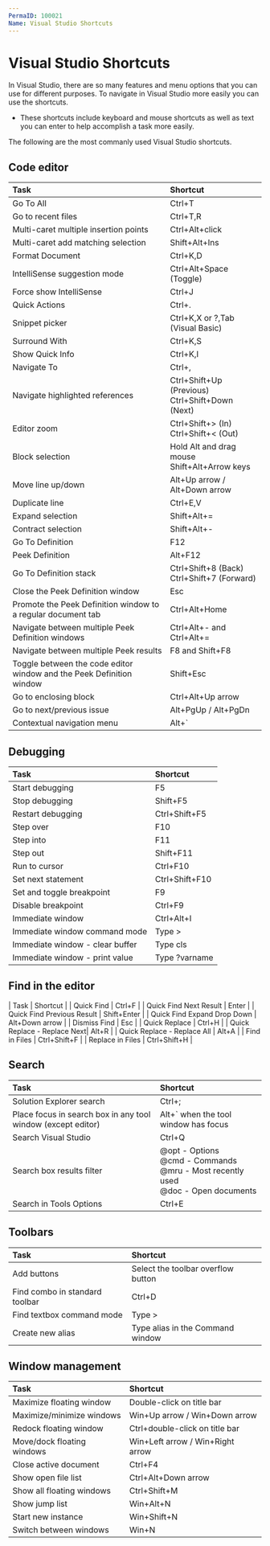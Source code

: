 ```yaml
---
PermaID: 100021
Name: Visual Studio Shortcuts
---
```


# Visual Studio Shortcuts

In Visual Studio, there are so many features and menu options that you can use for different purposes. To navigate in Visual Studio more easily you can use the shortcuts. 

 - These shortcuts include keyboard and mouse shortcuts as well as text you can enter to help accomplish a task more easily.

The following are the most commanly used Visual Studio shortcuts.

## Code editor

| Task                                | Shortcut                                      |
|:------------------------------------|:----------------------------------------------|
| Go To All                           | Ctrl+T                                        |
| Go to recent files                  | Ctrl+T,R                                      |
| Multi-caret multiple insertion points | Ctrl+Alt+click                              |
| Multi-caret add matching selection  | Shift+Alt+Ins                                 |
| Format Document                     | Ctrl+K,D                                      |
| IntelliSense suggestion mode        | Ctrl+Alt+Space (Toggle)                       |
| Force show IntelliSense             | Ctrl+J                                        |
| Quick Actions                       | Ctrl+.                                        |
| Snippet picker                      | Ctrl+K,X or ?,Tab (Visual Basic)              |
| Surround With                       | Ctrl+K,S                                      |
| Show Quick Info                     | Ctrl+K,I                                      |
| Navigate To                         | Ctrl+,                                        |
| Navigate highlighted references     | Ctrl+Shift+Up (Previous) <br> Ctrl+Shift+Down (Next) |
| Editor zoom                         | Ctrl+Shift+> (In) <br> Ctrl+Shift+< (Out)     |
| Block selection                     | Hold Alt and drag mouse <br> Shift+Alt+Arrow keys | 
| Move line up/down                   | Alt+Up arrow / Alt+Down arrow                 |
| Duplicate line                      | Ctrl+E,V                                      |
| Expand selection                    | Shift+Alt+=                                   |
| Contract selection                  | Shift+Alt+-                                   |
| Go To Definition                    | F12                                           |
| Peek Definition                     | Alt+F12                                       |
| Go To Definition stack              | Ctrl+Shift+8 (Back) <br> Ctrl+Shift+7 (Forward) |
| Close the Peek Definition window    | Esc                                           |
| Promote the Peek Definition window to a regular document tab | Ctrl+Alt+Home        |
| Navigate between multiple Peek Definition windows  | Ctrl+Alt+- and Ctrl+Alt+=      |
| Navigate between multiple Peek results | F8 and Shift+F8                            |
| Toggle between the code editor window and the Peek Definition window  | Shift+Esc   |
| Go to enclosing block               | Ctrl+Alt+Up arrow                             |
| Go to next/previous issue           | Alt+PgUp / Alt+PgDn                           |
| Contextual navigation menu          | Alt+`                                         |

## Debugging

| Task                                | Shortcut                                      |
|:------------------------------------|:----------------------------------------------|
| Start debugging                     | F5                                            |
| Stop debugging                      | Shift+F5                                      |
| Restart debugging                   | Ctrl+Shift+F5                                 |
| Step over                           | F10                                           |
| Step into                           | F11                                           |
| Step out                            | Shift+F11                                     |
| Run to cursor                       | Ctrl+F10                                      |
| Set next statement                  | Ctrl+Shift+F10                                |
| Set and toggle breakpoint           | F9                                            |
| Disable breakpoint                  | Ctrl+F9                                       |
| Immediate window                    | Ctrl+Alt+I                                    |
| Immediate window command mode       | Type >                                        |
| Immediate window - clear buffer     | Type cls                                      |
| Immediate window - print value      | Type ?varname                                 |

## Find in the editor

| Task                        | Shortcut                                  | 
| Quick Find                  | Ctrl+F                                    |
| Quick Find Next Result      | Enter                                     |
| Quick Find Previous Result  | Shift+Enter                               |
| Quick Find Expand Drop Down | Alt+Down arrow                            |
| Dismiss Find                | Esc                                       |
| Quick Replace               | Ctrl+H                                    |
| Quick Replace - Replace Next|	Alt+R                                     |
| Quick Replace - Replace All | Alt+A                                     |
| Find in Files               | Ctrl+Shift+F                              |
| Replace in Files            | Ctrl+Shift+H                              |
## Search

| Task                        | Shortcut                         |         
|:----------------------------|:---------------------------------|
| Solution Explorer search    | Ctrl+;                           |
| Place focus in search box in any tool window (except editor) | Alt+` when the tool window has focus |
| Search Visual Studio        | Ctrl+Q                           |
| Search box results filter   | @opt - Options <br> @cmd - Commands <br> @mru - Most recently used <br> @doc - Open documents |
| Search in Tools Options     | Ctrl+E                           |

## Toolbars

| Task                                | Shortcut                                      |
|:------------------------------------|:----------------------------------------------|
| Add buttons                         | Select the toolbar overflow button            |
| Find combo in standard toolbar      | Ctrl+D                                        |
| Find textbox command mode           | Type >                                        |
| Create new alias                    | Type alias <new alias> <command> in the Command window |

## Window management

| Task                        | Shortcut                         |
|:----------------------------|:---------------------------------|
| Maximize floating window    | Double-click on title bar        |
| Maximize/minimize windows   | Win+Up arrow / Win+Down arrow    |
| Redock floating window      | Ctrl+double-click on title bar   |
| Move/dock floating windows  | Win+Left arrow / Win+Right arrow |
| Close active document       | Ctrl+F4                          |
| Show open file list         | Ctrl+Alt+Down arrow              |
| Show all floating windows   | Ctrl+Shift+M                     |
| Show jump list              | Win+Alt+N                        |
| Start new instance          | Win+Shift+N                      |
| Switch between windows      | Win+N                            |

